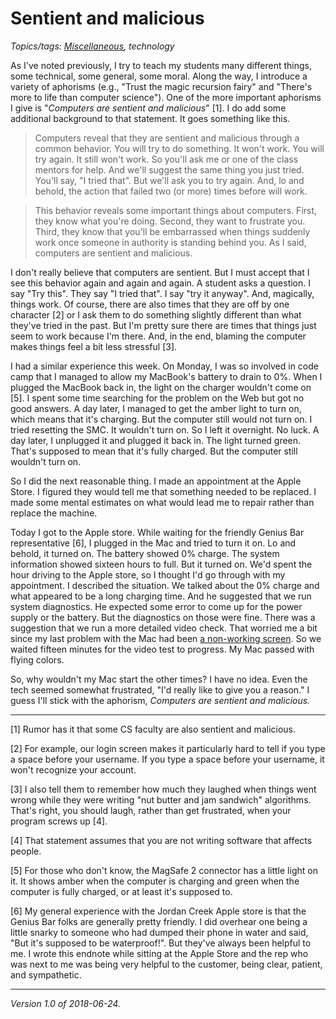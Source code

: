 Sentient and malicious
======================

*Topics/tags: [Miscellaneous](index-misc), technology*

As I've noted previously, I try to teach my students many different
things, some technical, some general, some moral.  Along the way,
I introduce a variety of aphorisms (e.g., "Trust the magic recursion
fairy" and "There's more to life than computer science").  One of
the more important aphorisms I give is "_Computers are sentient and
malicious_" [1].  I do add some additional background to that statement.
It goes something like this.

> Computers reveal that they are sentient and malicious through a common
behavior.  You will try to do something.  It won't work.  You will try
again.  It still won't work.  So you'll ask me or one of the class mentors
for help.  And we'll suggest the same thing you just tried.  You'll say,
"I tried that".  But we'll ask you to try again.  And, lo and behold, the
action that failed two (or more) times before will work.

> This behavior reveals some important things about computers.  First, 
they know what you're doing.  Second, they want to frustrate you.  Third,
they know that you'll be embarrassed when things suddenly work once 
someone in authority is standing behind you.  As I said, computers are
sentient and malicious.

I don't really believe that computers are sentient.  But I must
accept that I see this behavior again and again and again.  A student
asks a question.  I say "Try this".  They say "I tried that".  I
say "try it anyway".  And, magically, things work.  Of course, there
are also times that they are off by one character [2] or I ask them
to do something slightly different than what they've tried in the
past.  But I'm pretty sure there are times that things just seem
to work because I'm there.  And, in the end, blaming the computer
makes things feel a bit less stressful [3].

I had a similar experience this week.  On Monday, I was so involved
in code camp that I managed to allow my MacBook's battery to drain to 0%.
When I plugged the MacBook back in, the light on the charger wouldn't
come on [5].  I spent some time searching for the problem on the Web
but got no good answers.  A day later, I managed to get the amber light
to turn on, which means that it's charging.  But the computer still
would not turn on.  I tried resetting the SMC.  It wouldn't turn on.
So I left it overnight.  No luck.  A day later, I unplugged it and
plugged it back in.  The light turned green.  That's supposed to mean
that it's fully charged.  But the computer still wouldn't turn on.

So I did the next reasonable thing.  I made an appointment at the Apple
Store.  I figured they would tell me that something needed to be replaced.
I made some mental estimates on what would lead me to repair rather than
replace the machine.

Today I got to the Apple store.  While waiting for the friendly Genius
Bar representative [6], I plugged in the Mac and tried to turn it on.
Lo and behold, it turned on.  The battery showed 0% charge.  The system
information showed sixteen hours to full.  But it turned on.  We'd spent
the hour driving to the Apple store, so I thought I'd go through with
my appointment.  I described the situation.  We talked about the 0%
charge and what appeared to be a long charging time.  And he suggested
that we run system diagnostics.  He expected some error to come up for
the power supply or the battery.  But the diagnostics on those were
fine.  There was a suggestion that we run a more detailed video check.
That worried me a bit since my last problem with the Mac had been [a
non-working screen](checking-my-mac-2018-03-21).  So we waited fifteen
minutes for the video test to progress.  My Mac passed with flying colors.

So, why wouldn't my Mac start the other times?  I have no idea.  Even the
tech seemed somewhat frustrated, "I'd really like to give you a reason."
I guess I'll stick with the aphorism, _Computers are sentient and
malicious._

---

[1] Rumor has it that some CS faculty are also sentient and malicious.

[2] For example, our login screen makes it particularly hard to tell
if you type a space before your username.  If you type a space before
your username, it won't recognize your account.

[3] I also tell them to remember how much they laughed when things went
wrong while they were writing "nut butter and jam sandwich" algorithms.
That's right, you should laugh, rather than get frustrated, when
your program screws up [4].

[4] That statement assumes that you are not writing software that affects
people.

[5] For those who don't know, the MagSafe 2 connector has a little light
on it.  It shows amber when the computer is charging and green when the
computer is fully charged, or at least it's supposed to.

[6] My general experience with the Jordan Creek Apple store is that the
Genius Bar folks are generally pretty friendly.  I did overhear one being
a little snarky to someone who had dumped their phone in water and said,
"But it's supposed to be waterproof!".  But they've always been helpful
to me.  I wrote this endnote while sitting at the Apple Store and the rep
who was next to me was being very helpful to the customer, being clear,
patient, and sympathetic.

---

*Version 1.0 of 2018-06-24.*
